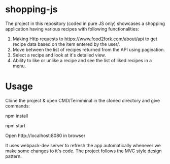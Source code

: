 # shopping-js

The project in this repository (coded in pure JS only) showcases a shopping application having various recipes with following functionalities:
1. Making Http requests to https://www.food2fork.com/about/api to get recipe data based on the item entered by the user/.
2. Move between the list of recipes returned from the API using pagination.
3. Select a recipe and look at it's detailed view.
4. Ability to like or unlike a recipe and see the list of liked recipes in a menu.

# Usage
Clone the project & open CMD/Termminal in the cloned directory and give commands:

npm install

npm start

Open http://localhost:8080 in browser

It uses webpack-dev server to refresh the app automatically whenever we make some changes to it's code.
The project follows the MVC style design pattern.
